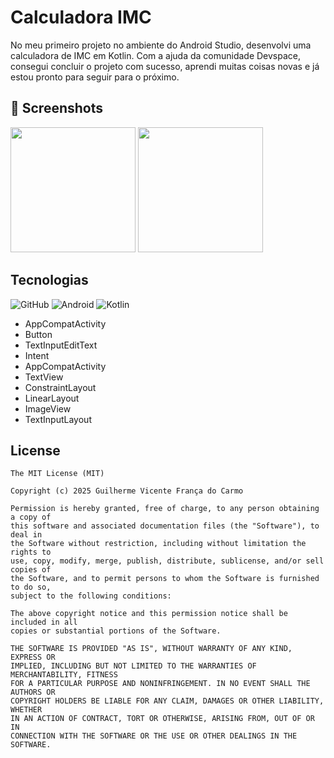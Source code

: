 # Calculadora IMC
No meu primeiro projeto no ambiente do Android Studio, desenvolvi uma calculadora de IMC em Kotlin. Com a ajuda da comunidade Devspace, consegui concluir o projeto com sucesso, aprendi muitas coisas novas e já estou pronto para seguir para o próximo.

## :camera_flash: Screenshots
<!-- You can add more screenshots here if you like -->
<img src="https://github.com/user-attachments/assets/3d1b49ec-8fc3-4b4f-a51c-8b3d8f45a92a" width="200">
<img src="https://github.com/user-attachments/assets/b89f6d21-4880-416c-a698-49396b34a926" width="200">

## Tecnologias
![GitHub](https://img.shields.io/badge/GitHub-%23121011.svg?logo=github&logoColor=white)
![Android](https://img.shields.io/badge/Android-3DDC84?logo=android&logoColor=white)
![Kotlin](https://img.shields.io/badge/Kotlin-%237F52FF.svg?logo=kotlin&logoColor=white)

- AppCompatActivity
- Button
- TextInputEditText
- Intent
- AppCompatActivity
- TextView
- ConstraintLayout
- LinearLayout
- ImageView
- TextInputLayout


## License
```
The MIT License (MIT)

Copyright (c) 2025 Guilherme Vicente França do Carmo

Permission is hereby granted, free of charge, to any person obtaining a copy of
this software and associated documentation files (the "Software"), to deal in
the Software without restriction, including without limitation the rights to
use, copy, modify, merge, publish, distribute, sublicense, and/or sell copies of
the Software, and to permit persons to whom the Software is furnished to do so,
subject to the following conditions:

The above copyright notice and this permission notice shall be included in all
copies or substantial portions of the Software.

THE SOFTWARE IS PROVIDED "AS IS", WITHOUT WARRANTY OF ANY KIND, EXPRESS OR
IMPLIED, INCLUDING BUT NOT LIMITED TO THE WARRANTIES OF MERCHANTABILITY, FITNESS
FOR A PARTICULAR PURPOSE AND NONINFRINGEMENT. IN NO EVENT SHALL THE AUTHORS OR
COPYRIGHT HOLDERS BE LIABLE FOR ANY CLAIM, DAMAGES OR OTHER LIABILITY, WHETHER
IN AN ACTION OF CONTRACT, TORT OR OTHERWISE, ARISING FROM, OUT OF OR IN
CONNECTION WITH THE SOFTWARE OR THE USE OR OTHER DEALINGS IN THE SOFTWARE.
```
